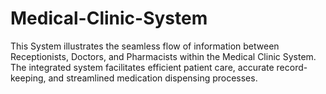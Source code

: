# Medical-Clinic-System
This System illustrates the seamless flow of information between Receptionists, Doctors, and Pharmacists within the Medical Clinic System. The integrated system facilitates efficient patient care, accurate record-keeping, and streamlined medication dispensing processes.
